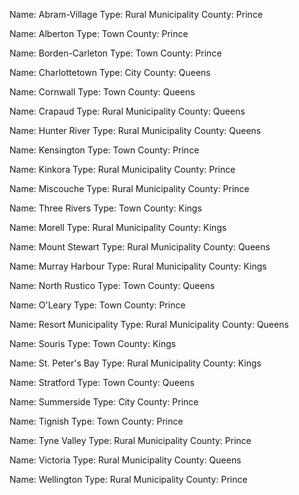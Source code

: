 Name: Abram-Village
Type: Rural Municipality
County: Prince

Name: Alberton
Type: Town
County: Prince

Name: Borden-Carleton
Type: Town
County: Prince

Name: Charlottetown
Type: City
County: Queens

Name: Cornwall
Type: Town
County: Queens

Name: Crapaud
Type: Rural Municipality
County: Queens

Name: Hunter River
Type: Rural Municipality
County: Queens

Name: Kensington
Type: Town
County: Prince

Name: Kinkora
Type: Rural Municipality
County: Prince

Name: Miscouche
Type: Rural Municipality
County: Prince

Name: Three Rivers
Type: Town
County: Kings

Name: Morell
Type: Rural Municipality
County: Kings

Name: Mount Stewart
Type: Rural Municipality
County: Queens

Name: Murray Harbour
Type: Rural Municipality
County: Kings

Name: North Rustico
Type: Town
County: Queens

Name: O'Leary
Type: Town
County: Prince

Name: Resort Municipality
Type: Rural Municipality
County: Queens

Name: Souris
Type: Town
County: Kings

Name: St. Peter's Bay
Type: Rural Municipality
County: Kings

Name: Stratford
Type: Town
County: Queens

Name: Summerside
Type: City
County: Prince

Name: Tignish
Type: Town
County: Prince

Name: Tyne Valley
Type: Rural Municipality
County: Prince

Name: Victoria
Type: Rural Municipality
County: Queens

Name: Wellington
Type: Rural Municipality
County: Prince
